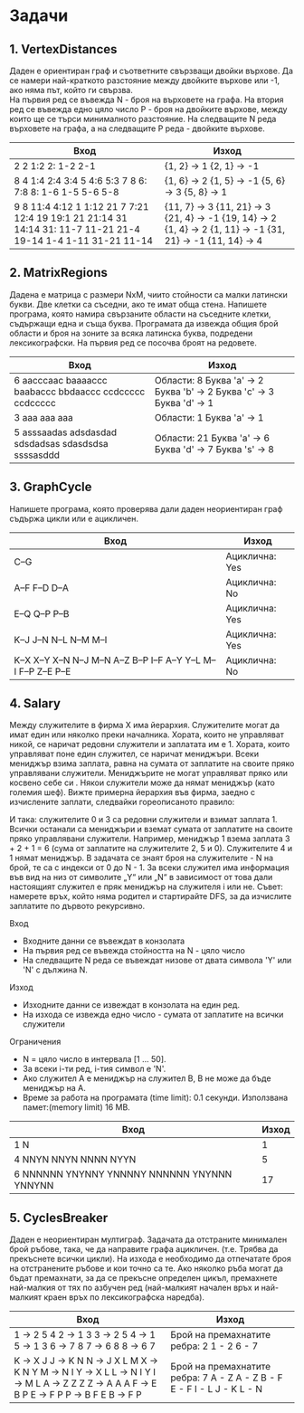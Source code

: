 ﻿# Задачи
## 1. VertexDistances
Даден е ориентиран граф и съответните свързващи двойки върхове. Да се намери най-краткото разстояние между двойките върхове или  -1, ако няма път, който ги свързва.  
На първия ред се въвежда N - броя на върховете на графа. 
На втория ред се въвежда едно цяло число P - броя на двойките върхове, между които ще се търси минималното разстояние. На следващите N реда върховете на графа, а на следващите P реда - двойките върхове.

| Вход | Изход |
|-|-|
| 2     2     1:2     2:     1-2     2-1 | {1,   2} -> 1     {2,   1} -> -1 |
| 8     4     1:4     2:4     3:4   5     4:6     5:3   7 8     6:     7:8     8:     1-6     1-5     5-6     5-8 |     {1,   6} -> 2     {1,   5} -> -1     {5,   6} -> 3     {5,   8} -> 1 |
| 9     8     11:4     4:12   1     1:12   21 7     7:21     12:4   19     19:1   21     21:14   31     14:14     31:     11-7     11-21     21-4     19-14     1-4     1-11     31-21     11-14 | {11,   7} -> 3     {11,   21} -> 3     {21,   4} -> -1     {19,   14} -> 2     {1,   4} -> 2     {1,   11} -> -1     {31,   21} -> -1     {11,   14} -> 4 |

## 2. MatrixRegions
Дадена е матрица с размери NxM, чиито стойности са малки латински букви. Две клетки са съседни, ако те имат обща стена. Напишете програма, която намира свързаните области на съседните клетки, съдържащи една и съща буква. Програмата да извежда общия брой области и броя на зоните за всяка латинска буква, подредени лексикографски.
На първия ред се посочва броят на редовете.

| Вход | Изход |
|-|-|
| 6     aacccaac     baaaaccc     baabaccc     bbdaaccc     ccdccccc     ccdccccc | Области: 8     Буква 'a' -> 2     Буква 'b' -> 2     Буква 'c' -> 3     Буква 'd' -> 1 |
| 3     aaa     aaa     aaa | Области: 1     Буква 'a' -> 1 |
| 5     asssaadas     adsdasdad     sdsdadsas     sdasdsdsa     ssssasddd | Области: 21     Буква 'a' -> 6      Буква 'd' -> 7     Буква 's' -> 8 |

## 3. GraphCycle
Напишете програма, която проверява дали даден неориентиран граф съдържа цикли или е ацикличен.

| Вход | Изход |
|-|-|
| C–G | Ациклична: Yes |
| A–F     F–D     D–A | Ациклична: No |
| E–Q     Q–P     P–B | Ациклична: Yes |
| K–J     J–N     N–L     N–M     M–I | Ациклична: Yes |
| K–X     X–Y     X–N     N–J     M–N     A–Z     B–P     I–F     A–Y     Y–L     M–I     F–P     Z–E     P–E | Ациклична: No |

## 4. Salary
Между служителите в фирма Х има йерархия. Служителите могат да имат един или няколко преки началника. Хората, които не управляват никой, се наричат редовни служители и заплатата им е 1. Хората, които управляват поне един служител, се наричат мениджъри. Всеки мениджър взима заплата, равна на сумата от заплатите на своите пряко управлявани служители. Мениджърите не могат управляват пряко или косвено себе си . Някои служители може да нямат мениджър (като големия шеф). Вижте примерна йерархия във фирма, заедно с изчислените заплати, следвайки гореописаното правило:
 
И така: служителите 0 и 3 са редовни служители и взимат заплата 1. Всички останали са мениджъри и вземат сумата от заплатите на своите пряко управлявани служители. Например, мениджър 1 взема заплата 3 + 2 + 1 = 6 (сума от заплатите на служителите 2, 5 и 0). Служителите 4 и 1 нямат мениджър.
В задачата се знаят броя на служителите -  N на брой, те са с индекси от 0 до N - 1. За всеки служител има информация във вид на низ от символите „Y“ или „N“ в зависимост от това дали настоящият служител е пряк мениджър на служителя i или не.
Съвет: намерете връх, който няма родител и стартирайте DFS, за да изчислите заплатите по дървото рекурсивно.

Вход
- Входните данни се въвеждат в конзолата
- На първия ред се въвежда стойността на N - цяло число
- На следващите N реда се въвеждат низове от двата символа 'Y' или 'N' с дължина N.

Изход
- Изходните данни се извеждат в конзолата на един ред.
- На изхода се извежда едно число - сумата от заплатите на всички служители 

Ограничения
- N = цяло число в интервала  [1 ... 50].
- За всеки i-ти ред,  i-тия символ е 'N'.
- Ако служител А е мениджър на служител В, В не може да бъде мениджър на А.
- Време за работа на програмата (time limit): 0.1 секунди. Използвана памет:(memory limit)  16 MB.

| Вход | Изход |
|-|-|
| 1 N | 1 |
| 4 NNYN NNYN NNNN NYYN | 5 |
| 6 NNNNNN YNYNNY YNNNNY NNNNNN YNYNNN YNNYNN | 17 |	 

## 5. CyclesBreaker
Даден е неориентиран мултиграф. Задачата да отстраните минимален брой ръбове, така, че да направите графа ацикличен.  (т.е. Трябва да прекъснете всички цикли). На изхода е необходимо да  отпечатате броя на отстранените ръбове и кои точно са те. Ако няколко ръба могат да бъдат премахнати, за да се прекъсне определен цикъл, премахнете най-малкия от тях по азбучен ред (най-малкият начален връх  и най-малкият краен връх по лексикографска наредба).

| Вход | Изход |
|-|-|
| 1 -> 2 5 4     2 -> 1 3     3 -> 2 5     4 -> 1     5 -> 1 3     6 -> 7 8     7 -> 6 8     8 -> 6 7    |     Брой   на премахнатите ребра: 2     1 -   2     6 -   7 |
| K -> X J     J -> K N     N -> J X L M     X -> K N Y     M -> N I     Y -> X L     L -> N I Y     I -> M L     A -> Z Z Z     Z -> A A A     F -> E B P     E -> F P     P -> B F E     B -> F P | Брой на премахнатите ребра: 7     A -   Z     A -   Z     B -   F     E -   F     I -   L     J -   K     L -   N |
